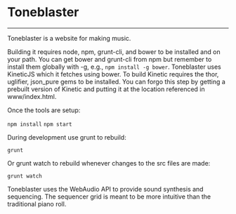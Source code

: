 Toneblaster
===========
* * *
Toneblaster is a website for making music.

Building it requires node, npm, grunt-cli, and bower to be installed and on your path. You can get bower
and grunt-cli from npm but remember to install them globally with -g, e.g., `npm install -g bower`. Toneblaster
uses KineticJS which it fetches using bower. To build Kinetic requires the thor, uglifier, json_pure gems to be installed.
You can forgo this step by getting a prebuilt version of Kinetic and putting it at the location referenced in
www/index.html.

Once the tools are setup:

`npm install`
`npm start`

During development use grunt to rebuild:

`grunt`

Or grunt watch to rebuild whenever changes to the src files are made:

`grunt watch`

Toneblaster uses the WebAudio API to provide sound synthesis and sequencing. The sequencer grid is meant
to be more intuitive than the traditional piano roll.

